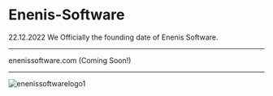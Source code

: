# <b>Enenis-Software</b>
22.12.2022 We Officially the founding date of Enenis Software.
<br>

<hr>
enenissoftware.com (Coming Soon!)

<br>

<hr>

![enenissoftwarelogo1](https://user-images.githubusercontent.com/99321522/209995969-47f556ca-a0bf-40f4-b141-7175997c64e3.png)
